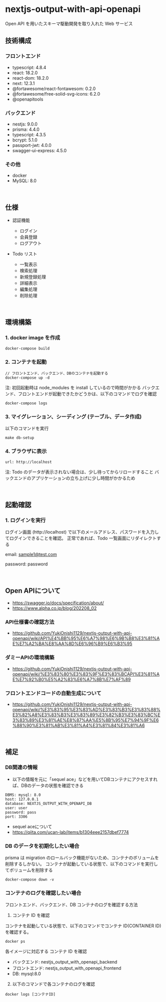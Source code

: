 # nextjs-output-with-api-openapi

Open API を用いたスキーマ駆動開発を取り入れた Web サービス

## 技術構成

### フロントエンド

- typescript: 4.8.4
- react: 18.2.0
- react-dom: 18.2.0
- next: 12.3.1
- @fortawesome/react-fontawesom: 0.2.0
- @fortawesome/free-solid-svg-icons: 6.2.0
- @openapitools

### バックエンド

- nestjs: 9.0.0
- prisma: 4.4.0
- typescript: 4.3.5
- bcrypt: 5.1.0
- passport-jwt: 4.0.0
- swagger-ui-express: 4.5.0

### その他

- docker
- MySQL: 8.0

<br />

## 仕様

- 認証機能

  - ログイン
  - 会員登録
  - ログアウト

- Todo リスト
  - 一覧表示
  - 検索処理
  - 新規登録処理
  - 詳細表示
  - 編集処理
  - 削除処理

<br />

## 環境構築

### 1. docker image を作成

```
docker-compose build
```

### 2. コンテナを起動

```
// フロントエンド、バックエンド、DBのコンテナを起動する
docker-compose up -d
```

注: 初回起動時は node_modules を install しているので時間がかかる
バックエンド、フロントエンドが起動できたかどうかは、以下のコマンドでログを確認

```
docker-compose logs
```

### 3. マイグレーション、シーディング (テーブル、データ作成)

以下のコマンドを実行

```
make db-setup
```

### 4. ブラウザに表示

```
url: http://localhost
```

注: Todo のデータが表示されない場合は、少し待ってからリロードすること
バックエンドのアプリケーションの立ち上げに少し時間がかかるため

<br />

## 起動確認

### 1. ログインを実行

ログイン画面 (http://localhost) で以下のメールアドレス、パスワードを入力してログインできることを確認。
正常であれば、Todo 一覧画面にリダイレクトする

email: sample1@test.com

password: password

<br />

## Open APIについて
- https://swagger.io/docs/specification/about/
- https://www.alpha.co.jp/blog/202208_02

### API仕様書の確認方法
- https://github.com/YukiOnishi1129/nextjs-output-with-api-openapi/wiki/API%E4%BB%95%E6%A7%98%E6%9B%B8%E3%81%AE%E7%A2%BA%E8%AA%8D%E6%96%B9%E6%B3%95

### ダミーAPIの環境構築
- https://github.com/YukiOnishi1129/nextjs-output-with-api-openapi/wiki/%E3%83%80%E3%83%9F%E3%83%BCAPI%E3%81%AE%E7%92%B0%E5%A2%83%E6%A7%8B%E7%AF%89

### フロントエンドコードの自動生成について
- https://github.com/YukiOnishi1129/nextjs-output-with-api-openapi/wiki/%E3%83%95%E3%83%AD%E3%83%B3%E3%83%88%E3%82%A8%E3%83%B3%E3%83%89%E3%82%B3%E3%83%BC%E3%83%89%E3%81%AE%E8%87%AA%E5%8B%95%E7%94%9F%E6%88%90%E3%81%AB%E3%81%A4%E3%81%84%E3%81%A6


<br />

## 補足

### DB関連の情報
- 以下の情報を元に「sequel ace」などを用いてDBコンテナにアクセスすれば、DBのデータの状態を確認できる

````
DBMS: mysql: 8.0
host: 127.0.0.1
database: NEXTJS_OUTPUT_WITH_OPENAPI_DB
user: user
password: pass
port: 3306
````

- sequel aceについて
- https://qiita.com/ucan-lab/items/b1304eee2157dbef7774

### DB のデータを初期化したい場合

prisma は migration のロールバック機能がないため、コンテナのボリュームを削除するしかない。
コンテナが起動している状態で、以下のコマンドを実行してボリュームを削除する

```
docker-compose down -v
```

### コンテナのログを確認したい場合

フロントエンド、バックエンド、DB コンテナのログを確認する方法

1. コンテナ ID を確認

コンテナを起動している状態で、以下のコマンドでコンテナ ID(CONTAINER ID)を確認する。

```
docker ps
```

各イメージに対応する コンテナ ID を確認

- バックエンド: nestjs_output_with_openapi_backend
- フロントエンド: nestjs_output_with_openapi_frontend
- DB: mysql:8.0

2. 以下のコマンドで各コンテナのログを確認

```
docker logs [コンテナID]
```
